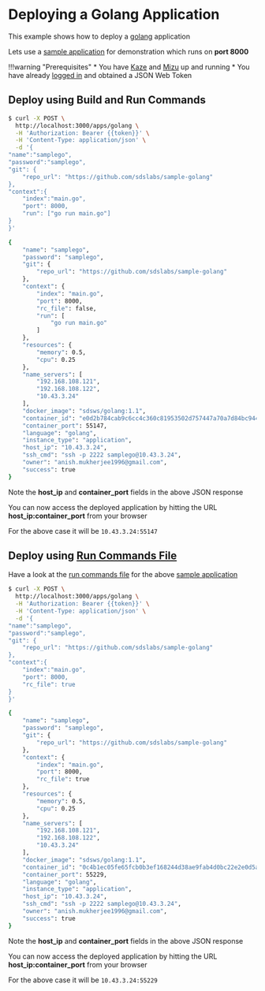 # Deploying a Golang Application

This example shows how to deploy a [golang](https://golang.org/) application

Lets use a [sample application](https://github.com/sdslabs/sample-golang) for demonstration which runs on **port 8000** 

!!!warning "Prerequisites"
    * You have [Kaze](/configurations/kaze/) and [Mizu](/configurations/mizu/) up and running
    * You have already [logged in](/examples/login/) and obtained a JSON Web Token


## Deploy using Build and Run Commands

```bash
$ curl -X POST \
  http://localhost:3000/apps/golang \
  -H 'Authorization: Bearer {{token}}' \
  -H 'Content-Type: application/json' \
  -d '{
"name":"samplego",
"password":"samplego",
"git": {
	"repo_url": "https://github.com/sdslabs/sample-golang"
},
"context":{
    "index":"main.go",
    "port": 8000,
    "run": ["go run main.go"]
}
}'

{
    "name": "samplego",
    "password": "samplego",
    "git": {
        "repo_url": "https://github.com/sdslabs/sample-golang"
    },
    "context": {
        "index": "main.go",
        "port": 8000,
        "rc_file": false,
        "run": [
            "go run main.go"
        ]
    },
    "resources": {
        "memory": 0.5,
        "cpu": 0.25
    },
    "name_servers": [
        "192.168.108.121",
        "192.168.108.122",
        "10.43.3.24"
    ],
    "docker_image": "sdsws/golang:1.1",
    "container_id": "e0d2b784cab9c6cc4c360c81953502d757447a70a7d84bc944cc05819d2ee818",
    "container_port": 55147,
    "language": "golang",
    "instance_type": "application",
    "host_ip": "10.43.3.24",
    "ssh_cmd": "ssh -p 2222 samplego@10.43.3.24",
    "owner": "anish.mukherjee1996@gmail.com",
    "success": true
}
```

Note the **host_ip** and **container_port** fields in the above JSON response

You can now access the deployed application by hitting the URL **host_ip:container_port** from your browser

For the above case it will be `10.43.3.24:55147` 

## Deploy using [Run Commands File](/configurations/global/#run-commands-file)

Have a look at the [run commands file](https://github.com/sdslabs/sample-golang/blob/master/Gasperfile.txt) for the above [sample application](https://github.com/sdslabs/sample-golang)

```bash
$ curl -X POST \
  http://localhost:3000/apps/golang \
  -H 'Authorization: Bearer {{token}}' \
  -H 'Content-Type: application/json' \
  -d '{
"name":"samplego",
"password":"samplego",
"git": {
	"repo_url": "https://github.com/sdslabs/sample-golang"
},
"context":{
    "index":"main.go",
    "port": 8000,
    "rc_file": true
}
}'

{
    "name": "samplego",
    "password": "samplego",
    "git": {
        "repo_url": "https://github.com/sdslabs/sample-golang"
    },
    "context": {
        "index": "main.go",
        "port": 8000,
        "rc_file": true
    },
    "resources": {
        "memory": 0.5,
        "cpu": 0.25
    },
    "name_servers": [
        "192.168.108.121",
        "192.168.108.122",
        "10.43.3.24"
    ],
    "docker_image": "sdsws/golang:1.1",
    "container_id": "0c4b1ec05fe65fcb0b3ef168244d38ae9fab4d0bc22e2e0d5a39badeedce31e7",
    "container_port": 55229,
    "language": "golang",
    "instance_type": "application",
    "host_ip": "10.43.3.24",
    "ssh_cmd": "ssh -p 2222 samplego@10.43.3.24",
    "owner": "anish.mukherjee1996@gmail.com",
    "success": true
}
```

Note the **host_ip** and **container_port** fields in the above JSON response

You can now access the deployed application by hitting the URL **host_ip:container_port** from your browser

For the above case it will be `10.43.3.24:55229`
